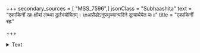 +++
secondary_sources = [ "MSS_7596",]
jsonClass = "Subhaashita"
text = "एकाकिनीं रहः क्षीबां लब्ध्वा दुर्लभयोषितम्।  \nअप्रौढोऽनुपभुज्यान्यदिने दूत्यार्थयेत यः॥"
title = "एकाकिनीं रहः"

+++

<details><summary>Text</summary>

एकाकिनीं रहः क्षीबां लब्ध्वा दुर्लभयोषितम्।  
अप्रौढोऽनुपभुज्यान्यदिने दूत्यार्थयेत यः॥
</details>
